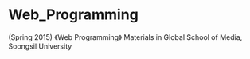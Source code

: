# Web_Programming
(Spring 2015) 《Web Programming》 Materials in Global School of Media, Soongsil University
